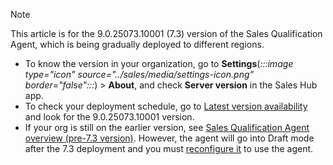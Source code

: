 > [!NOTE]
> This article is for the 9.0.25073.10001 (7.3) version of the Sales Qualification Agent, which is being gradually deployed to different regions. 
>- To know the version in your organization, go to **Settings**(*:::image type="icon" source="../sales/media/settings-icon.png" border="false":::*) > **About**, and check **Server version** in the Sales Hub app. 
>- To check your deployment schedule, go to [Latest version availability](/dynamics365/released-versions/dynamics365sales#latest-version-availability) and look for the 9.0.25073.10001 version. 
>- If your org is still on the earlier version, see [Sales Qualification Agent overview (pre-7.3 version)](../sales/sales-qualification-agent-43.md). However, the agent will go into Draft mode after the 7.3 deployment and you must [reconfigure it](../sales/upgrade-sales-qualification-agent.md) to use the agent.